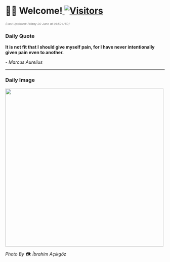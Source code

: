 <h1>👋🏽 Welcome!<a href="https://github.com/OmitNomis/"> <img src="https://visitor-badge.laobi.icu/badge?page_id=OmitNomis" alt="Visitors"></a></h1>

<i><p style="font-size: 0.6rem; color:gray">(Last Updated: Friday 20 June at 01:59 UTC)</p></i>

<h3> Daily Quote </h3>
<b><p>It is not fit that I should give myself pain, for I have never intentionally given pain even to another.</p></b>
<i><caption style="font-size: 0.8rem; color:gray;">- Marcus Aurelius</caption></i>


<hr>

<h3>Daily Image</h3>
<a href="https://images.pexels.com/photos/32630763/pexels-photo-32630763.jpeg" target="_blank"><img style="height:500px;" src="https://images.pexels.com/photos/32630763/pexels-photo-32630763.jpeg"/></a>

<i><caption style="font-size: 0.8rem; color:gray;"> Photo By 📷: İbrahim  Açıkgöz</caption></i>
